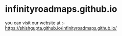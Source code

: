 # infinityroadmaps.github.io
you can visit our website at :- https://shishgupta.github.io/infinityroadmaps.github.io/
